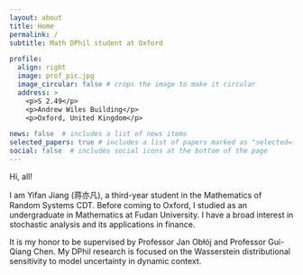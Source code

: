 ```yaml
---
layout: about
title: Home
permalink: /
subtitle: Math DPhil student at Oxford

profile:
  align: right
  image: prof_pic.jpg
  image_circular: false # crops the image to make it circular
  address: >
    <p>S 2.49</p>
    <p>Andrew Wiles Building</p>
    <p>Oxford, United Kingdom</p>

news: false  # includes a list of news items
selected_papers: true # includes a list of papers marked as "selected={true}"
social: false  # includes social icons at the bottom of the page
---
```


Hi, all!

I am Yifan Jiang (蒋亦凡), a third-year student in the Mathematics of Random Systems CDT.
Before coming to Oxford, I studied as an undergraduate in Mathematics at Fudan University.
I have a broad interest in stochastic analysis and its applications in finance.

It is my honor to be supervised by Professor Jan Obłój and Professor Gui-Qiang Chen.
My DPhil research is focused on the Wasserstein distributional sensitivity to model uncertainty in dynamic context.

